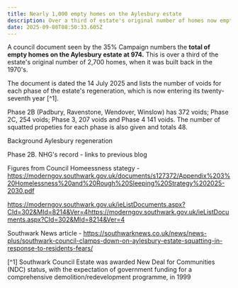 ```yaml
---
title: Nearly 1,000 empty homes on the Aylesbury estate
description: Over a third of estate's original number of homes now empty
date: 2025-09-08T08:50:33.605Z
---
```

A council document seen by the 35% Campaign numbers the **total of empty homes on the Aylesbury estate at 974.**  This is over a third of the estate's original number of 2,700 homes, when it was built back in the 1970's.

The document is dated the 14 July 2025 and lists the number of voids for each phase of the estate's regeneration, which is now entering its twenty-seventh year [^1].

Phase 2B (Padbury, Ravenstone, Wendover, Winslow) has 372 voids; Phase 2C, 254 voids; Phase 3, 207 voids and Phase 4 141 voids.  The number of squatted propeties for each phase is also given and totals 48.

Background Aylesbury regeneration

Phase 2B.  NHG's record - links to previous blog

Figures from Council Homeessness stategy - <https://moderngov.southwark.gov.uk/documents/s127372/Appendix%203%20Homelessness%20and%20Rough%20Sleeping%20Strategy%202025-2030.pdf>

https://moderngov.southwark.gov.uk/ieListDocuments.aspx?CId=302&MId=8214&Ver=4<https://moderngov.southwark.gov.uk/ieListDocuments.aspx?CId=302&MId=8214&Ver=4>

Southwark News article - <https://southwarknews.co.uk/news/news-plus/southwark-council-clamps-down-on-aylesbury-estate-squatting-in-response-to-residents-fears/>

[^1] Southwark Council  Estate was awarded New Deal for Communities (NDC) status, with the expectation of government funding for a comprehensive demolition/redevelopment programme, in 1999
